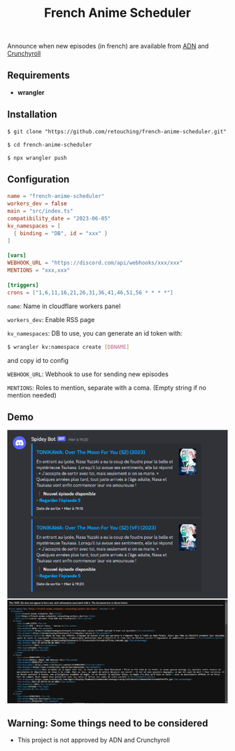 <div>
    <h1 align="center">French Anime Scheduler</h1>
</div>

<br>

Announce when new episodes (in french) are available from [ADN](https://animationdigitalnetwork.fr) and [Crunchyroll](https://crunchyroll.com)

<h2>Requirements</h2>

- **wrangler**

<h2>Installation</h2>

```shell
$ git clone "https://github.com/retouching/french-anime-scheduler.git"
```

```shell
$ cd french-anime-scheduler
```

```shell
$ npx wrangler push
```

<h2>Configuration</h2>

```toml
name = "french-anime-scheduler"
workers_dev = false
main = "src/index.ts"
compatibility_date = "2023-06-05"
kv_namespaces = [
  { binding = "DB", id = "xxx" }
]

[vars]
WEBHOOK_URL = "https://discord.com/api/webhooks/xxx/xxx"
MENTIONS = "xxx,xxx"

[triggers]
crons = ["1,6,11,16,21,26,31,36,41,46,51,56 * * * *"]

```

`name`: Name in cloudflare workers panel

`workers_dev`: Enable RSS page

`kv_namespaces`: DB to use, you can generate an id token with:

```sh
$ wrangler kv:namespace create [DBNAME]
```

and copy id to config

`WEBHOOK_URL`: Webhook to use for sending new episodes

`MENTIONS`: Roles to mention, separate with a coma. (Empty string if no mention needed)

<h2>Demo</h2>

![](./.github/assets/webhook.png)
![](./.github/assets/rss.png)

<h2>Warning: Some things need to be considered</h2>

 - This project is not approved by ADN and Crunchyroll
